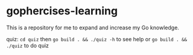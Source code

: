 # gophercises-learning
This is a repository for me to expand and increase my Go knowledge.

quiz: `cd quiz` then `go build . && ./quiz -h` to see help or `go build . && ./quiz` to do quiz
